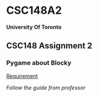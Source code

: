 # CSC148A2
**University Of Toronto**
## CSC148 Assignment 2
### Pygame about Blocky

[Requirement](https://q.utoronto.ca/courses/336881/pages/assignment-2-blocky?module_item_id=5582319)

*Follow the guide from professor*
